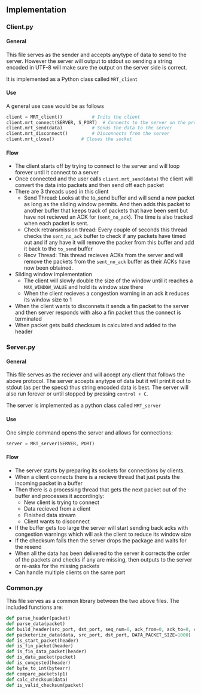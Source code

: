 ## Implementation

### Client.py
#### General
This file serves as the sender and accepts anytype of data to send to the server. However the server will output to stdout so sending a string encoded in UTF-8 will make sure the output on the server side is correct.

It is implemented as a Python class called ```MRT_client```

#### Use
A general use case would be as follows
```py
client = MRT_client() 			# Inits the client
client.mrt_connect(SERVER, S_PORT)	# Connects to the server on the provided server and port
client.mrt_send(data) 			# Sends the data to the server
client.mrt_disconnect()			# Disconnects from the server
client.mrt_close()			# Closes the socket
```

#### Flow
* The client starts off by trying to connect to the server and will loop forever until it connect to a server
* Once connected and the user calls ```client.mrt_send(data)``` the client will convert the data into packets and then send off each packet
* There are 3 threads used in this client 
	* Send Thread: Looks at the to_send buffer and will send a new packet as long as the sliding window permits. And then adds this packet to another buffer that keeps track of packets that have been sent but have not recieved an ACK for (```sent_no_ack```). The time is also tracked when each packet is sent.
	* Check retransmission thread: Every couple of seconds this thread checks the ```sent_no_ack``` buffer to check if any packets have timed out and if any have it will remove the packer from this buffer and add it back to the ```to_send``` buffer
	* Recv Thread: This thread recieves ACKs from the server and will remove the packets from the ```sent_no_ack``` buffer as their ACKs have now been obtained.
* Sliding window implementation
	* The client will slowly double the size of the window until it reaches a ```MAX_WINDOW_VALUE``` and hold its window size there
	* When the client recieves a congestion warning in an ack it reduces its window size to 1
* When the client wants to disconnets it sends a fin packet to the server and then server responds with also a fin packet thus the connect is terminated
* When packet gets build checksum is calculated and added to the header


### Server.py
#### General
This file serves as the reciever and will accept any client that follows the above protocol. The server accepts anytype of data but it will print it out to stdout (as per the specs) thus string encoded data is best. The server will also run forever or until stopped by pressing ```control + C```.

The server is implemented as a python class called ```MRT_server```

#### Use
One simple command opens the server and allows for connections:
```py
server = MRT_server(SERVER, PORT)
```
#### Flow
* The server starts by preparing its sockets for connections by clients.
* When a client connects there is a recieve thread that just pusts the incoming packet in a buffer
* Then there is a processing thread that gets the next packet out of the buffer and processes it accordingly:
	* New client is trying to connect
	* Data recieved from a client
	* Finished data stream
	* Client wants to disconnect
* If the buffer gets too large the server will start sending back acks with congestion warnings which will ask the client to reduce its window size
* If the checksum fails then the server drops the package and waits for the resend
* When all the data has been delivered to the server it corrects the order of the packets and checks if any are missing, then outputs to the server or re-asks for the missing packets
* Can handle multiple clients on the same port


### Common.py
This file serves as a common library between the two above files.
The included functions are:

```py
def parse_header(packet)
def parse_data(packet)
def build_header(src_port, dst_port, seq_num=0, ack_from=0, ack_to=0, congestion=0, length=0, strt=0, fin=0, checksum=0)
def packeterize_data(data, src_port, dst_port, DATA_PACKET_SIZE=1000)
def is_start_packet(header)
def is_fin_packet(header)
def is_fin_data_packet(header)
def is_data_packet(packet)
def is_congested(header)
def byte_to_int(bytearr)
def compare_packets(p1)
def calc_checksum(data)
def is_valid_checksum(packet)
```